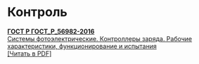 # Контроль

<b>[ГОСТ Р ГОСТ_Р_56982-2016](~/gost_mds/ГОСТ_Р_56982-2016.md)</b><br/>[Системы фотоэлектрические. Контроллеры заряда. Рабочие характеристики, функционирование и испытания](~/gost_mds/ГОСТ_Р_56982-2016.md)<br/><a onclick="openFileCallback('https://standartgost.ru/g/ГОСТ_Р_56982-2016.pdf', 'ГОСТ_Р_56982-2016.pdf');" href="#">[Читать в PDF]</a>